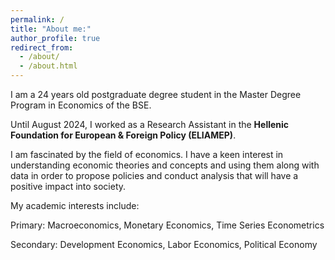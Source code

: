 ```yaml
---
permalink: /
title: "About me:"
author_profile: true
redirect_from: 
  - /about/
  - /about.html
---
```


I am a 24 years old postgraduate degree student in the Master Degree Program in Economics of the BSE.

Until August 2024, I worked as a Research Assistant in the **Hellenic Foundation for European & Foreign Policy (ELIAMEP)**.

I am fascinated by the field of economics. 
I have a keen interest in understanding economic theories and concepts and using them along with data in order to propose policies and conduct analysis that will have a positive impact into society.

My academic interests include:

Primary: Macroeconomics, Monetary Economics, Time Series Econometrics

Secondary: Development Economics, Labor Economics, Political Economy 


